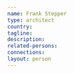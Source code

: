 ```yaml
---
name: Frank Stepper
type: architect
country:
tagline:
description:
related-persons:
connections:
layout: person
---
```

